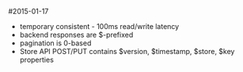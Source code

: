 #2015-01-17

* temporary consistent - 100ms read/write latency
* backend responses are $-prefixed 
* pagination is 0-based
* Store API POST/PUT contains $version, $timestamp, $store, $key properties